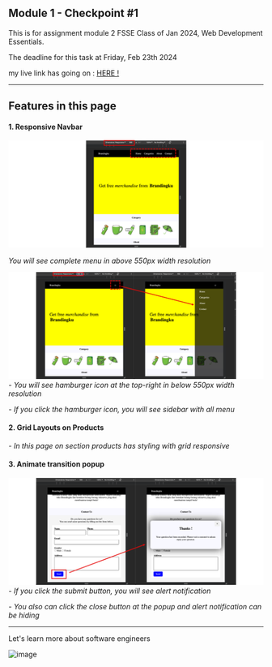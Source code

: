 ## Module 1 - Checkpoint #1

This is for assignment module 2 FSSE Class of Jan 2024, Web Development Essentials.

The deadline for this task at Friday, Feb 23th 2024

my live link has going on : [HERE !](https://revou-week0.netlify.app/)

---

## Features in this page

#### 1. Responsive Navbar
![image](./assets/images/readme/responsive_navbar.png)

_You will see complete menu in above 550px width resolution_

![image](./assets/images/readme/sidebar.png)
_- You will see hamburger icon at the top-right in below 550px width resolution_

_- If you click the hamburger icon, you will see sidebar with all menu_

#### 2. Grid Layouts on Products
_- In this page on section products has styling with grid responsive_

#### 3. Animate transition popup
![image](./assets/images/readme/form_popup.png)
_- If you click the submit button, you will see alert notification_

_- You also can click the close button at the popup and alert notification can be hiding_

---

Let's learn more about software engineers

![image](https://static.vecteezy.com/system/resources/previews/000/180/260/non_2x/outstanding-set-of-software-engineers-vectors.jpg)


